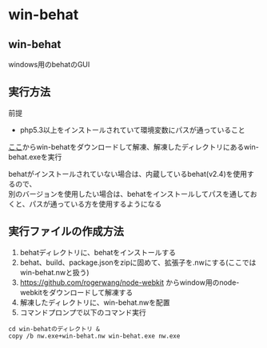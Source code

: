 win-behat
=========

win-behat
------------
windows用のbehatのGUI


実行方法
-----------------
前提

* php5.3以上をインストールされていて環境変数にパスが通っていること

[ここ](https://owncloud.sharuru07.jp/owncloud/public.php?service=files&t=e8b67cb88fa8c29aef963206daa699ae)からwin-behatをダウンロードして解凍、解凍したディレクトリにあるwin-behat.exeを実行

behatがインストールされていない場合は、内蔵しているbehat(v2.4)を使用するので、  
別のバージョンを使用したい場合は、behatをインストールしてパスを通しておくと、パスが通っている方を使用するようになる


実行ファイルの作成方法
--------------
1. behatディレクトリに、behatをインストールする
2. behat、build、package.jsonをzipに固めて、拡張子を.nwにする(ここではwin-behat.nwと扱う)
3. https://github.com/rogerwang/node-webkit からwindow用のnode-webkitをダウンロードして解凍する
4. 解凍したディレクトリに、win-behat.nwを配置
5. コマンドプロンプで以下のコマンド実行  
```
cd win-behatのディレクトリ &
copy /b nw.exe+win-behat.nw win-behat.exe nw.exe
